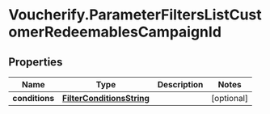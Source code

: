 # Voucherify.ParameterFiltersListCustomerRedeemablesCampaignId

## Properties

Name | Type | Description | Notes
------------ | ------------- | ------------- | -------------
**conditions** | [**FilterConditionsString**](FilterConditionsString.md) |  | [optional] 


